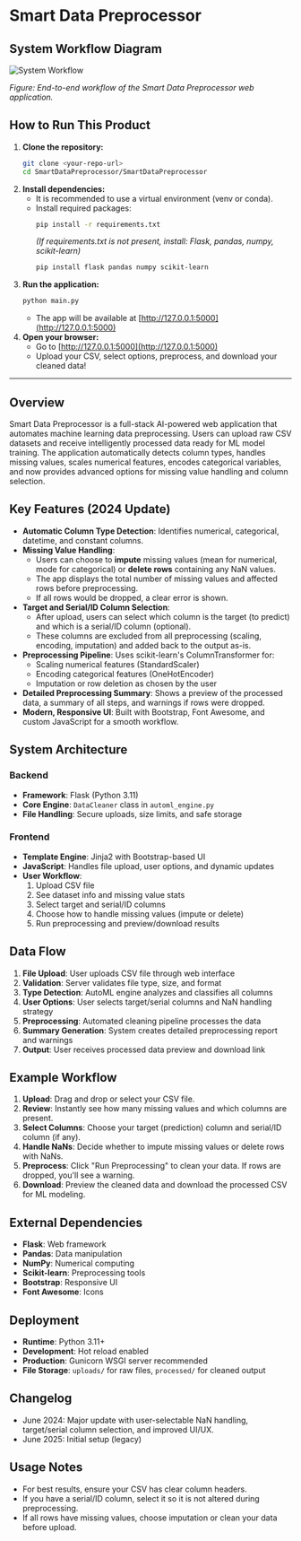 # Smart Data Preprocessor

## System Workflow Diagram

![System Workflow](static/system-workflow.png)

*Figure: End-to-end workflow of the Smart Data Preprocessor web application.*

## How to Run This Product

1. **Clone the repository:**
   ```sh
   git clone <your-repo-url>
   cd SmartDataPreprocessor/SmartDataPreprocessor
   ```
2. **Install dependencies:**
   - It is recommended to use a virtual environment (venv or conda).
   - Install required packages:
     ```sh
     pip install -r requirements.txt
     ```
     *(If requirements.txt is not present, install: Flask, pandas, numpy, scikit-learn)*
     ```sh
     pip install flask pandas numpy scikit-learn
     ```
3. **Run the application:**
   ```sh
   python main.py
   ```
   - The app will be available at [http://127.0.0.1:5000](http://127.0.0.1:5000)
4. **Open your browser:**
   - Go to [http://127.0.0.1:5000](http://127.0.0.1:5000)
   - Upload your CSV, select options, preprocess, and download your cleaned data!

---

## Overview

Smart Data Preprocessor is a full-stack AI-powered web application that automates machine learning data preprocessing. Users can upload raw CSV datasets and receive intelligently processed data ready for ML model training. The application automatically detects column types, handles missing values, scales numerical features, encodes categorical variables, and now provides advanced options for missing value handling and column selection.

## Key Features (2024 Update)

- **Automatic Column Type Detection**: Identifies numerical, categorical, datetime, and constant columns.
- **Missing Value Handling**: 
  - Users can choose to **impute** missing values (mean for numerical, mode for categorical) or **delete rows** containing any NaN values.
  - The app displays the total number of missing values and affected rows before preprocessing.
  - If all rows would be dropped, a clear error is shown.
- **Target and Serial/ID Column Selection**:
  - After upload, users can select which column is the target (to predict) and which is a serial/ID column (optional).
  - These columns are excluded from all preprocessing (scaling, encoding, imputation) and added back to the output as-is.
- **Preprocessing Pipeline**: Uses scikit-learn's ColumnTransformer for:
  - Scaling numerical features (StandardScaler)
  - Encoding categorical features (OneHotEncoder)
  - Imputation or row deletion as chosen by the user
- **Detailed Preprocessing Summary**: Shows a preview of the processed data, a summary of all steps, and warnings if rows were dropped.
- **Modern, Responsive UI**: Built with Bootstrap, Font Awesome, and custom JavaScript for a smooth workflow.

## System Architecture

### Backend
- **Framework**: Flask (Python 3.11)
- **Core Engine**: `DataCleaner` class in `automl_engine.py`
- **File Handling**: Secure uploads, size limits, and safe storage

### Frontend
- **Template Engine**: Jinja2 with Bootstrap-based UI
- **JavaScript**: Handles file upload, user options, and dynamic updates
- **User Workflow**:
  1. Upload CSV file
  2. See dataset info and missing value stats
  3. Select target and serial/ID columns
  4. Choose how to handle missing values (impute or delete)
  5. Run preprocessing and preview/download results

## Data Flow

1. **File Upload**: User uploads CSV file through web interface
2. **Validation**: Server validates file type, size, and format
3. **Type Detection**: AutoML engine analyzes and classifies all columns
4. **User Options**: User selects target/serial columns and NaN handling strategy
5. **Preprocessing**: Automated cleaning pipeline processes the data
6. **Summary Generation**: System creates detailed preprocessing report and warnings
7. **Output**: User receives processed data preview and download link

## Example Workflow

1. **Upload**: Drag and drop or select your CSV file.
2. **Review**: Instantly see how many missing values and which columns are present.
3. **Select Columns**: Choose your target (prediction) column and serial/ID column (if any).
4. **Handle NaNs**: Decide whether to impute missing values or delete rows with NaNs.
5. **Preprocess**: Click "Run Preprocessing" to clean your data. If rows are dropped, you'll see a warning.
6. **Download**: Preview the cleaned data and download the processed CSV for ML modeling.

## External Dependencies

- **Flask**: Web framework
- **Pandas**: Data manipulation
- **NumPy**: Numerical computing
- **Scikit-learn**: Preprocessing tools
- **Bootstrap**: Responsive UI
- **Font Awesome**: Icons

## Deployment

- **Runtime**: Python 3.11+
- **Development**: Hot reload enabled
- **Production**: Gunicorn WSGI server recommended
- **File Storage**: `uploads/` for raw files, `processed/` for cleaned output

## Changelog
- June 2024: Major update with user-selectable NaN handling, target/serial column selection, and improved UI/UX.
- June 2025: Initial setup (legacy)

## Usage Notes
- For best results, ensure your CSV has clear column headers.
- If you have a serial/ID column, select it so it is not altered during preprocessing.
- If all rows have missing values, choose imputation or clean your data before upload.